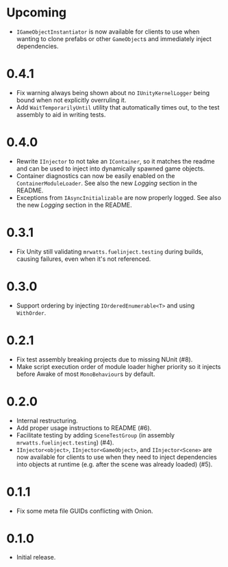 # Upcoming

-   `IGameObjectInstantiator` is now available for clients to use when wanting to clone prefabs or other `GameObject`s and immediately inject dependencies.

# 0.4.1

-   Fix warning always being shown about no `IUnityKernelLogger` being bound when not explicitly overruling it.
-   Add `WaitTemporarilyUntil` utility that automatically times out, to the test assembly to aid in writing tests.

# 0.4.0

-   Rewrite `IInjector` to not take an `IContainer`, so it matches the readme and can be used to inject into dynamically spawned game objects.
-   Container diagnostics can now be easily enabled on the `ContainerModuleLoader`. See also the new _Logging_ section in the README.
-   Exceptions from `IAsyncInitializable` are now properly logged. See also the new _Logging_ section in the README.

# 0.3.1

-   Fix Unity still validating `mrwatts.fuelinject.testing` during builds, causing failures, even when it's not referenced.

# 0.3.0

-   Support ordering by injecting `IOrderedEnumerable<T>` and using `WithOrder`.

# 0.2.1

-   Fix test assembly breaking projects due to missing NUnit (#8).
-   Make script execution order of module loader higher priority so it injects before Awake of most `MonoBehaviour`s by default.

# 0.2.0

-   Internal restructuring.
-   Add proper usage instructions to README (#6).
-   Facilitate testing by adding `SceneTestGroup` (in assembly `mrwatts.fuelinject.testing`) (#4).
-   `IInjector<object>`, `IInjector<GameObject>`, and `IInjector<Scene>` are now available for clients to use when they need to inject dependencies into objects at runtime (e.g. after the scene was already loaded) (#5).

# 0.1.1

-   Fix some meta file GUIDs conflicting with Onion.

# 0.1.0

-   Initial release.
